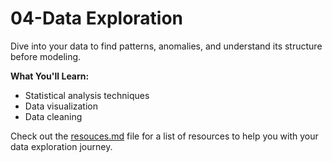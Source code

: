 # 04-Data Exploration

Dive into your data to find patterns, anomalies, and understand its structure before modeling.

**What You'll Learn:**

- Statistical analysis techniques
- Data visualization
- Data cleaning

Check out the [resouces.md](resources.md) file for a list of resources to help you with your data exploration journey.